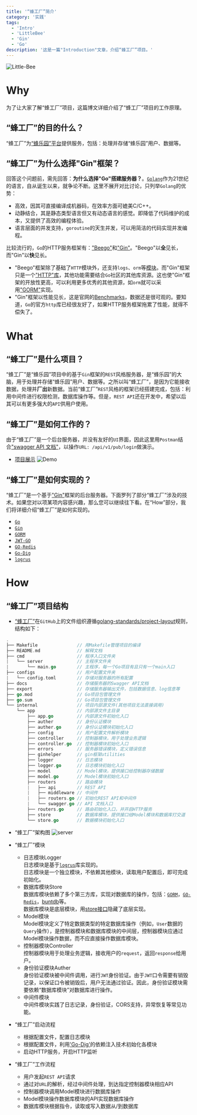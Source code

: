 ```yaml
---
title: '“蜂工厂”简介'
category: '实践'
tags:
  - 'Intro'
  - 'LittleBee'
  - 'Gin'
  - 'Go'
description: '这是一篇"Introduction"文章，介绍“蜂工厂”项目。'
---
```


![Little-Bee](http://q53wkmg88.bkt.clouddn.com/little-bee.jpg)

# Why

为了让大家了解“蜂工厂”项目，这篇博文详细介绍了“蜂工厂”项目的工作原理。

## “蜂工厂”的目的什么？

“蜂工厂”为[“蜂乐园”平台](/pages/2/about/)提供服务，包括：处理并存储“蜂乐园”用户、数据等。

## “蜂工厂”为什么选择"Gin"框架？

回答这个问题前，需先回答：**为什么选择"Go"搭建服务器？**。[`Golang`](https://golang.org/)作为21世纪的语言，自从诞生以来，就争论不断。这里不展开对比讨论，只列举`Golang`的优势：
- 高效，因其可直接编译成机器码，在效率方面可媲美C/C++。
- 动静结合，其是静态类型语言但又有动态语言的感觉。即降低了代码维护的成本，又提供了高效的编程体验。
- 语言层面的并发支持，`goroutine`的天生并发，可以用简洁的代码实现并发编程。

比较流行的，`Go`的HTTP服务框架有：["Beego"](https://beego.me/)和["Gin"](https://gin-gonic.com/docs/)。"Beego"以**全**见长，而"Gin"以**快**见长。

- "Beego"框架除了基础了`HTTP`模块外，还支持`logs`、`orm`等[模块](https://beego.me/docs/intro/#beego-%E7%9A%84%E6%9E%B6%E6%9E%84)。而"Gin"框架只是一个["HTTP"库](https://gin-gonic.com/docs/introduction/)，其他功能需要结合`Go`社区的其他库资源。这也使"Gin"框架的开放性更高，可以利用更多优秀的其他资源，如`orm`就可以采用["GORM"](https://gorm.io/docs/)实现。
- "Gin"框架以性能见长，这是官网的[Benchmarks](https://gin-gonic.com/docs/benchmarks/)，数据还是很可观的。要知道，`Go`的官方`http`库已经很友好了，如果HTTP服务框架拖累了性能，就得不偿失了。

# What

## “蜂工厂”是什么项目？

“蜂工厂”是“蜂乐园”项目中的基于`Gin`框架的`REST`风格服务器，是“蜂乐园”的大脑，用于处理并存储“蜂乐园”用户、数据等。之所以叫“蜂工厂”，是因为它能接收数据，处理并**厂出**新数据。当前“蜂工厂”`REST`风格的框架已经搭建完成，包括：利用中间件进行权限检测，数据库操作等。但是，`REST API`还在开发中，希望以后其可以有更多强大的`API`供用户使用。

## “蜂工厂”是如何工作的？

由于“蜂工厂”是一个后台服务器，并没有友好的`UI`界面，因此这里用`Postman`结合["swagger API 文档"](https://yuxiang660.github.io/little-bee-server/)，以操作`URL: /api/v1/pub/login`做演示。

- [项目展示](https://github.com/yuxiang660/little-bee-server)
![Demo](http://q53wkmg88.bkt.clouddn.com/little-bee-server-demo.gif)

## “蜂工厂”是如何实现的？

“蜂工厂”是一个基于["Gin"](https://gin-gonic.com/)框架的后台服务器。下面罗列了部分“蜂工厂”涉及的技术。如果您对以项某项内容感兴趣，那么您可以继续往下看。在“How”部分，我们将详细介绍“蜂工厂”是如何实现的。
- [`Go`](https://golang.org/)
- [`Gin`](https://gin-gonic.com/)
- [`GORM`](https://gorm.io/)
- [`JWT-GO`](https://github.com/dgrijalva/jwt-go)
- [`GO-Redis`](https://github.com/go-redis/redis)
- [`Go-Dig`](https://github.com/uber-go/dig)
- [`logrus`](https://github.com/sirupsen/logrus)

# How

## “蜂工厂”项目结构

- [“蜂工厂”](https://github.com/yuxiang660/little-bee-server)在`GitHub`上的文件组织遵循[golang-standards/project-layout](https://github.com/golang-standards/project-layout)规则，结构如下：

```go
.
├── Makefile               // 用Makefile管理项目的编译
├── README.md              // 解释文档
├── cmd                    // 程序入口文件夹
|   └── server             // 主程序文件夹
|       └── main.go        // 主程序，每一个Go项目有且只有一个main入口
├── configs                // 用户配置文件夹
|   └── config.toml        // 存储对服务器的所有配置
├── docs                   // 存储服务器的Swagger API文档
├── export                 // 存储服务器输出文件，包括数据信息、log信息等
├── go.mod                 // Go项目包管理文件
├── go.sum                 // Go项目包管理文件
└── internal               // 项目内部源文件(其他项目无法直接调用)
    └── app                // 内部源文件主目录
        ├── app.go         // 内部源文件初始化入口
        ├── auther         // 身份认证模块
        ├── auther.go      // 身份认证模块初始化入口
        ├── config         // 用户配置文件解析模块
        ├── controller     // 控制器模块，用于处理业务逻辑
        ├── controller.go  // 控制器模块初始化入口
        ├── errors         // 服务器错误模块，定义错误信息
        ├── ginhelper      // gin框架utilities
        ├── logger         // 日志模块
        ├── logger.go      // 日志模块初始化入口
        ├── model          // Model模块，提供接口给控制器存储数据
        ├── model.go       // Model模块初始化入口
        ├── routers        // 路由模块
        |   ├── api        // REST API
        |   ├── middleware // 中间件
        |   ├── routers.go // 初始化REST API和中间件
        |   └── swagger.go // API 文档入口
        ├── routers.go     // 路由初始化入口，并开启HTTP服务
        ├── store          // 数据库模块，提供接口给Model模块和数据库打交道
        └── store.go       // 数据模块初始化入口
```

- “蜂工厂”架构图
![server](http://q53wkmg88.bkt.clouddn.com/little-bee-server-architecture.png)

- “蜂工厂”模块
    - 日志模块Logger<br>
    日志模块是基于[`logrus`](https://github.com/sirupsen/logrus)库实现的。<br>
    日志模块是一个独立模块，不依赖其他模块，读取用户配置后，即可完成初始化。
    - 数据库模块Store<br>
    数据库模块依赖了多个第三方库，实现对数据库的操作，包括：[`GORM`](https://gorm.io/)，[`GO-Redis`](https://github.com/go-redis/redis)，[buntdb](https://github.com/tidwall/buntdb)等。<br>
    数据库模块是底层模块，用[store接口](https://github.com/yuxiang660/little-bee-server/blob/master/internal/app/store/store.go)隐藏了底层实现。
    - Model模块<br>
    Model模块定义了特定数据类型的特定数据库操作（例如，`User`数据的`Query`操作），是控制器模块和数据库模块的中间层，控制器模块应通过Model模块操作数据，而不应直接操作数据库模块。
    - 控制器模块Controller<br>
    控制器模块用于处理业务逻辑，接收用户的`request`，返回`response`给用户。
    - 身份验证模块Auther<br>
    身份验证模块被中间件调用，进行`JWT`身份验证。由于`JWT`口令需要有销毁记录，以保证口令被销毁后，用户无法通过验证。因此，身份验证模块需要依赖“数据库模块”对数据库进行操作。
    - 中间件模块<br>
    中间件模块实践了日志记录，身份验证，CORS支持，异常恢复等常见功能。

- “蜂工厂”启动流程
    - 根据配置文件，配置日志模块
    - 根据配置文件，利用['Go-Dig'](https://github.com/uber-go/dig)的依赖注入技术初始化各模块
    - 启动HTTP服务，开启HTTP监听

- “蜂工厂”工作流程
    - 用户发起`REST API`请求
    - 通过对`URL`的解析，经过中间件处理，到达指定控制器模块相应API
    - 控制器模块调用Model模块进行数据库操作
    - Model模块操作数据库模块的API实现数据库操作
    - 数据库模块根据指令，读取或写入数据从/到数据库

